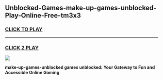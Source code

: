
## Unblocked-Games-make-up-games-unblocked-Play-Online-Free-tm3x3
<h3>
<a href="https://premium76.site?title=make-up-games-unblocked&ref=26A">CLICK TO PLAY</a></h3>
<hr>

<h3>
<a href="https://premium76.site?title=make-up-games-unblocked&ref=26A">CLICK 2 PLAY</a>
  
</h3>

<a href="https://premium76.site?title=make-up-games-unblocked&ref=26A"><img src="https://clearcache.store/games.png"></a>


**make-up-games-unblocked games unblocked: Your Gateway to Fun and Accessible Online Gaming**
